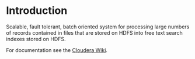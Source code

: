 # Introduction

Scalable, fault tolerant, batch oriented system for processing large numbers of records contained in files 
that are stored on HDFS into free text search indexes stored on HDFS.

For documentation see the [Cloudera Wiki](https://wiki.cloudera.com/display/engineering/Solr+MapReduce).
